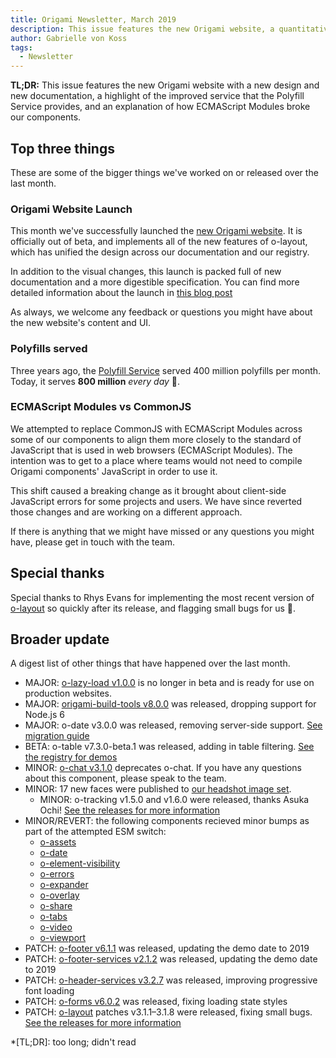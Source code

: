 ```yaml
---
title: Origami Newsletter, March 2019
description: This issue features the new Origami website, a quantitative change in the Polyfill Service's capacity and a clarification on a problem we introduced—and promptly recitified—regarding our components
author: Gabrielle von Koss
tags:
  - Newsletter
---
```


**TL;DR:** This issue features the new Origami website with a new design and new documentation, a highlight of the improved service that the Polyfill Service provides, and an explanation of how ECMAScript Modules broke our components.

## Top three things

These are some of the bigger things we've worked on or released over the last month.

### Origami Website Launch

This month we've successfully launched the [new Origami website](https://origamit.ft.com). It is officially out of beta, and implements all of the new features of o-layout, which has unified the design across our documentation and our registry.

In addition to the visual changes, this launch is packed full of new documentation and a more digestible specification. You can find more detailed information about the launch in [this blog post](/blog/2019/03/11/site-update)

As always, we welcome any feedback or questions you might have about the new website's content and UI.

### Polyfills served

Three years ago, the [Polyfill Service](https://polyfill.io) served 400 million polyfills per month. Today, it serves **800 million** _every day_ 💪.

### ECMAScript Modules vs CommonJS

We attempted to replace CommonJS with ECMAScript Modules across some of our components to align them more closely to the standard of JavaScript that is used in web browsers (ECMAScript Modules). The intention was to get to a place where teams would not need to compile Origami components' JavaScript in order to use it.

This shift caused a breaking change as it brought about client-side JavaScript errors for some projects and users. We have since reverted those changes and are working on a different approach.

If there is anything that we might have missed or any questions you might have, please get in touch with the team.

## Special thanks

Special thanks to Rhys Evans for implementing the most recent version of <a href="https://registry.origami.ft.com/components/o-layout?brand=internal" target="_blank">o-layout</a> so quickly after its release, and flagging small bugs for us 🙌.

## Broader update

A digest list of other things that have happened over the last month.

- MAJOR: [o-lazy-load v1.0.0](https://registry.origami.ft.com/components/o-lazy-load@1.0.0) is no longer in beta and is ready for use on production websites.
- MAJOR: [origami-build-tools v8.0.0](https://github.com/Financial-Times/origami-build-tools#migrating-from-7xx-to-8xx) was released, dropping support for Node.js 6
- MAJOR: o-date v3.0.0 was released, removing server-side support. [See migration guide](https://github.com/Financial-Times/o-date#migrating-from-v2-to-v3)
- BETA: o-table v7.3.0-beta.1 was released, adding in table filtering. [See the registry for demos](https://registry.origami.ft.com/components/o-table@7.3.0-beta.1)
- MINOR: [o-chat v3.1.0](https://registry.origami.ft.com/components/o-chat@3.1.0) deprecates o-chat. If you have any questions about this component, please speak to the team.
- MINOR: 17 new faces were published to [our headshot image set](https://registry.origami.ft.com/components/headshot-images).
  - MINOR: o-tracking v1.5.0 and v1.6.0 were released, thanks Asuka Ochi! [See the releases for more information](https://github.com/Financial-Times/o-tracking/releases)
- MINOR/REVERT: the following components recieved minor bumps as part of the attempted ESM switch:
  - [o-assets](https://registry.origami.ft.com/components/o-assets)
  - [o-date](https://registry.origami.ft.com/components/o-date)
  - [o-element-visibility](https://registry.origami.ft.com/components/o-element-visibility)
  - [o-errors](https://registry.origami.ft.com/components/o-errors)
  - [o-expander](https://registry.origami.ft.com/components/o-expander)
  - [o-overlay](https://registry.origami.ft.com/components/o-overlay)
  - [o-share](https://registry.origami.ft.com/components/o-share)
  - [o-tabs](https://registry.origami.ft.com/components/o-tabs)
  - [o-video](https://registry.origami.ft.com/components/o-video)
  - [o-viewport](https://registry.origami.ft.com/components/o-viewport)
- PATCH: [o-footer v6.1.1](https://registry.origami.ft.com/components/o-footer@6.1.1) was released, updating the demo date to 2019
- PATCH: [o-footer-services v2.1.2](https://registry.origami.ft.com/components/o-footer-services@2.1.2) was released, updating the demo date to 2019
- PATCH: [o-header-services v3.2.7](https://registry.origami.ft.com/components/o-header-services@3.2.7) was released, improving progressive font loading
- PATCH: [o-forms v6.0.2](https://registry.origami.ft.com/components/o-forms@6.0.2) was released, fixing loading state styles
- PATCH: [o-layout](https://registry.origami.ft.com/components/o-layout) patches v3.1.1–3.1.8 were released, fixing small bugs. [See the releases for more information](https://github.com/Financial-Times/o-layout/releases)

\*[TL;DR]: too long; didn't read
